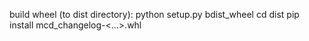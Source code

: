 build wheel (to dist directory):
python setup.py bdist_wheel
cd dist
pip install mcd_changelog-<...>.whl
